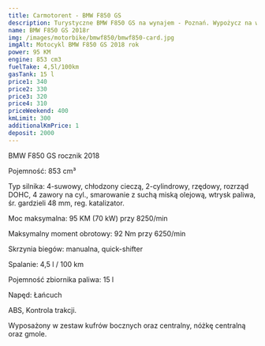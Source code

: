 ```yaml
---
title: Carmotorent - BMW F850 GS
description: Turystyczne BMW F850 GS na wynajem - Poznań. Wypożycz na weekend i poczuj przygodę pokonując górskie zakręty.
name: BMW F850 GS 2018r
img: /images/motorbike/bmwf850/bmwf850-card.jpg
imgAlt: Motocykl BMW F850 GS 2018 rok
power: 95 KM
engine: 853 cm3
fuelTake: 4,5l/100km
gasTank: 15 l
price1: 340
price2: 330
price3: 320
price4: 310
priceWeekend: 400
kmLimit: 300
additionalKmPrice: 1
deposit: 2000
---
```


BMW F850 GS rocznik 2018

Pojemność: 853 cm³

Typ silnika: 4-suwowy, chłodzony cieczą, 2-cylindrowy, rzędowy, rozrząd DOHC, 4 zawory na cyl., smarowanie z suchą miską olejową, wtrysk paliwa, śr. gardzieli 48 mm, reg. katalizator.

Moc maksymalna: 95 KM (70 kW) przy 8250/min

Maksymalny moment obrotowy: 92 Nm przy 6250/min

Skrzynia biegów: manualna, quick-shifter

Spalanie: 4,5 l / 100 km

Pojemność zbiornika paliwa: 15 l

Napęd: Łańcuch

ABS, Kontrola trakcji.

Wyposażony w zestaw kufrów bocznych oraz centralny, nóżkę centralną oraz gmole.
